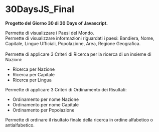 # 30DaysJS_Final

<b>Progetto del Giorno 30 di 30 Days of Javascript.</b>

Permette di visualizzare i Paesi del Mondo.<br>
Permette di visualizzare informazioni riguardati i paesi: Bandiera, Nome, Capitale, Lingue Ufficiali, Popolazione, Area, Regione Geografica.<br><br>
Permette di applicare 3 Criteri di Ricerca per la ricerca di un insieme di Nazioni:<br>
- Ricerca per Nazione
- Ricerca per Capitale
- Ricerca per Lingua

Permette di applicare 3 Criteri di Ordinamento dei Risultati:<br>
- Ordinamento per nome Nazione
- Ordinamento per nome Capitale
- Ordinamento per Popolazione
  
Permette di ordinare il risultato finale della ricerca in ordine alfabetico o antialfabetico.<br>

